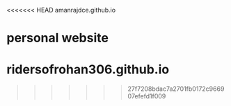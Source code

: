 <<<<<<< HEAD
amanrajdce.github.io

personal website
=======
# ridersofrohan306.github.io
>>>>>>> 27f7208bdac7a2701fb0172c966907efefd1f009
